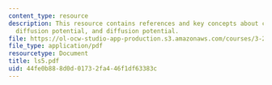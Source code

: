 ```yaml
---
content_type: resource
description: This resource contains references and key concepts about capillarity,
  diffusion potential, and diffusion potential.
file: https://ol-ocw-studio-app-production.s3.amazonaws.com/courses/3-21-kinetic-processes-in-materials-spring-2006/44fe0b888d0d01732fa446f1df63383c_ls5.pdf
file_type: application/pdf
resourcetype: Document
title: ls5.pdf
uid: 44fe0b88-8d0d-0173-2fa4-46f1df63383c
---
```

